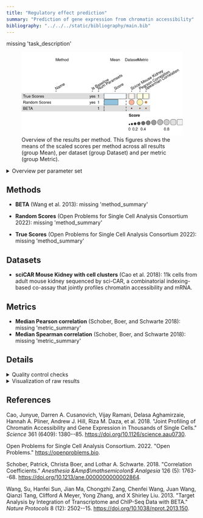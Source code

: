 ```yaml
---
title: "Regulatory effect prediction"
summary: "Prediction of gene expression from chromatin accessibility"
bibliography: "../../../static/bibliography/main.bib"
---
```


<script src="index_files/libs/kePrint-0.0.1/kePrint.js"></script>
<link href="index_files/libs/lightable-0.0.1/lightable.css" rel="stylesheet" />


missing 'task_description'

<figure>
<img src="index.markdown_strict_files/figure-markdown_strict/summary-1.png" width="619" alt="Overview of the results per method. This figures shows the means of the scaled scores per method across all results (group Mean), per dataset (group Dataset) and per metric (group Metric)." />
<figcaption aria-hidden="true">Overview of the results per method. This figures shows the means of the scaled scores per method across all results (group Mean), per dataset (group Dataset) and per metric (group Metric).</figcaption>
</figure>

<details>
<summary>
Overview per parameter set
</summary>

<figure>
<img src="index.markdown_strict_files/figure-markdown_strict/summary_defailed-1.png" width="592" alt="Overview of the results per method and parameter set. This figures shows the means of the scaled scores per method parameter set across all results (group Mean), per dataset (group Dataset) and per metric (group Metric)." />
<figcaption aria-hidden="true">Overview of the results per method and parameter set. This figures shows the means of the scaled scores per method parameter set across all results (group Mean), per dataset (group Dataset) and per metric (group Metric).</figcaption>
</figure>

</details>

## Methods

-   **BETA** (Wang et al. 2013): missing 'method_summary'

<!-- -->

-   **Random Scores** (Open Problems for Single Cell Analysis Consortium 2022): missing 'method_summary'

<!-- -->

-   **True Scores** (Open Problems for Single Cell Analysis Consortium 2022): missing 'method_summary'

## Datasets

-   **sciCAR Mouse Kidney with cell clusters** (Cao et al. 2018): 11k cells from adult mouse kidney sequenced by sci-CAR, a combinatorial indexing-based co-assay that jointly profiles chromatin accessibility and mRNA.

## Metrics

-   **Median Pearson correlation** (Schober, Boer, and Schwarte 2018): missing 'metric_summary'
-   **Median Spearman correlation** (Schober, Boer, and Schwarte 2018): missing 'metric_summary'

## Details

<details>
<summary>
Quality control checks
</summary>
<table class="table lightable-paper" style='margin-left: auto; margin-right: auto; font-family: "Arial Narrow", arial, helvetica, sans-serif; margin-left: auto; margin-right: auto;'>
 <thead>
  <tr>
   <th style="text-align:left;"> Category </th>
   <th style="text-align:left;"> Name </th>
   <th style="text-align:right;"> Value </th>
   <th style="text-align:left;"> Condition </th>
   <th style="text-align:left;"> Severity </th>
  </tr>
 </thead>
<tbody>
  <tr>
   <td style="text-align:left;" data-toggle="tooltip" data-container="body" data-placement="right" title="Method beta performs much worse than baselines.
  Task id: regulatory_effect_prediction
  Method id: beta
  Metric id: pearson_correlation
  Worst score: -3.363416765378533%
"> Scaling </td>
   <td style="text-align:left;" data-toggle="tooltip" data-container="body" data-placement="right" title="Method beta performs much worse than baselines.
  Task id: regulatory_effect_prediction
  Method id: beta
  Metric id: pearson_correlation
  Worst score: -3.363416765378533%
"> Worst score beta pearson_correlation </td>
   <td style="text-align:right;" data-toggle="tooltip" data-container="body" data-placement="right" title="Method beta performs much worse than baselines.
  Task id: regulatory_effect_prediction
  Method id: beta
  Metric id: pearson_correlation
  Worst score: -3.363416765378533%
"> -3.363417 </td>
   <td style="text-align:left;" data-toggle="tooltip" data-container="body" data-placement="right" title="Method beta performs much worse than baselines.
  Task id: regulatory_effect_prediction
  Method id: beta
  Metric id: pearson_correlation
  Worst score: -3.363416765378533%
"> worst_score &gt;= -1 </td>
   <td style="text-align:left;color: red !important;" data-toggle="tooltip" data-container="body" data-placement="right" title="Method beta performs much worse than baselines.
  Task id: regulatory_effect_prediction
  Method id: beta
  Metric id: pearson_correlation
  Worst score: -3.363416765378533%
"> ✗✗✗ </td>
  </tr>
</tbody>
</table>

</details>
<details>
<summary>
Visualization of raw results
</summary>

<img src="index.markdown_strict_files/figure-markdown_strict/unnamed-chunk-9-1.png" width="960" />

</details>

## References

Cao, Junyue, Darren A. Cusanovich, Vijay Ramani, Delasa Aghamirzaie, Hannah A. Pliner, Andrew J. Hill, Riza M. Daza, et al. 2018. "Joint Profiling of Chromatin Accessibility and Gene Expression in Thousands of Single Cells." *Science* 361 (6409): 1380--85. <https://doi.org/10.1126/science.aau0730>.

Open Problems for Single Cell Analysis Consortium. 2022. "Open Problems." <https://openproblems.bio>.

Schober, Patrick, Christa Boer, and Lothar A. Schwarte. 2018. "Correlation Coefficients." *Anesthesia &Amp$\mathsemicolon$ Analgesia* 126 (5): 1763--68. <https://doi.org/10.1213/ane.0000000000002864>.

Wang, Su, Hanfei Sun, Jian Ma, Chongzhi Zang, Chenfei Wang, Juan Wang, Qianzi Tang, Clifford A Meyer, Yong Zhang, and X Shirley Liu. 2013. "Target Analysis by Integration of Transcriptome and ChIP-Seq Data with BETA." *Nature Protocols* 8 (12): 2502--15. <https://doi.org/10.1038/nprot.2013.150>.
